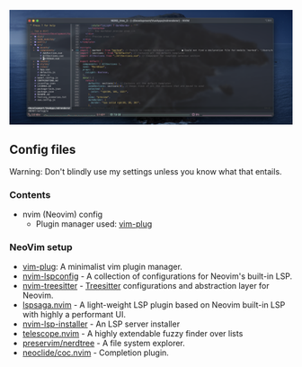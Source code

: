 
![Neovim screenshot](https://raw.githubusercontent.com/ksaswin/config-files/master/nvim/screenshot/Neovim.png)

## Config files
Warning: Don't blindly use my settings unless you know what that entails.
### Contents
- nvim (Neovim) config
  - Plugin manager used: [vim-plug](https://github.com/junegunn/vim-plug)

### NeoVim setup
- [vim-plug](https://github.com/junegunn/vim-plug): A minimalist vim plugin manager.
- [nvim-lspconfig](https://github.com/neovim/nvim-lspconfig) - A collection of configurations for Neovim's built-in LSP.
- [nvim-treesitter](https://github.com/nvim-treesitter/nvim-treesitter) - [Treesitter](https://github.com/tree-sitter/tree-sitter) configurations and abstraction layer for Neovim.
- [lspsaga.nvim](https://github.com/tami5/lspsaga.nvim) - A light-weight LSP plugin based on Neovim built-in LSP with highly a performant UI.
- [nvim-lsp-installer](https://github.com/williamboman/nvim-lsp-installer) - An LSP server installer
- [telescope.nvim](https://github.com/nvim-telescope/telescope.nvim) - A highly extendable fuzzy finder over lists
- [preservim/nerdtree](https://github.com/preservim/nerdtree) - A file system explorer.
- [neoclide/coc.nvim](https://github.com/neoclide/coc.nvim) - Completion plugin.

